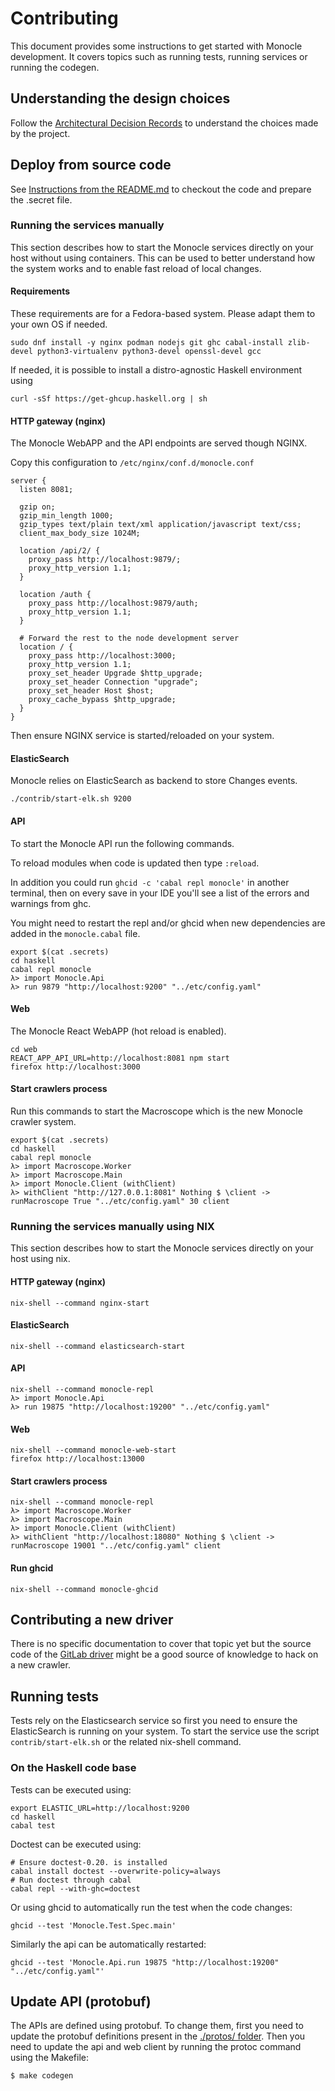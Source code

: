 # Contributing

This document provides some instructions to get started with Monocle development. It covers topics
such as running tests, running services or running the codegen.

## Understanding the design choices

Follow the [Architectural Decision Records](doc/adr/index.md) to understand the choices made by the project.

## Deploy from source code

See [Instructions from the README.md](README.md#checkout-the-code) to checkout the code and prepare
the .secret file.

### Running the services manually

This section describes how to start the Monocle services directly on your host without using containers.
This can be used to better understand how the system works and to enable fast reload of local changes.

#### Requirements

These requirements are for a Fedora-based system. Please adapt them to your own OS if needed.

```ShellSession
sudo dnf install -y nginx podman nodejs git ghc cabal-install zlib-devel python3-virtualenv python3-devel openssl-devel gcc
```

If needed, it is possible to install a distro-agnostic Haskell environment using

```ShellSession
curl -sSf https://get-ghcup.haskell.org | sh
```

#### HTTP gateway (nginx)

The Monocle WebAPP and the API endpoints are served though NGINX.

Copy this configuration to `/etc/nginx/conf.d/monocle.conf`

```
server {
  listen 8081;

  gzip on;
  gzip_min_length 1000;
  gzip_types text/plain text/xml application/javascript text/css;
  client_max_body_size 1024M;

  location /api/2/ {
    proxy_pass http://localhost:9879/;
    proxy_http_version 1.1;
  }

  location /auth {
    proxy_pass http://localhost:9879/auth;
    proxy_http_version 1.1;
  }

  # Forward the rest to the node development server
  location / {
    proxy_pass http://localhost:3000;
    proxy_http_version 1.1;
    proxy_set_header Upgrade $http_upgrade;
    proxy_set_header Connection "upgrade";
    proxy_set_header Host $host;
    proxy_cache_bypass $http_upgrade;
  }
}
```

Then ensure NGINX service is started/reloaded on your system.

#### ElasticSearch

Monocle relies on ElasticSearch as backend to store Changes events.

```ShellSession
./contrib/start-elk.sh 9200
```

#### API

To start the Monocle API run the following commands.

To reload modules when code is updated then type `:reload`.

In addition you could run `ghcid -c 'cabal repl monocle'` in another terminal, then on every save in your IDE you'll see a list of the errors and warnings from ghc.

You might need to restart the repl and/or ghcid when new dependencies are
added in the `monocle.cabal` file.

```ShellSession
export $(cat .secrets)
cd haskell
cabal repl monocle
λ> import Monocle.Api
λ> run 9879 "http://localhost:9200" "../etc/config.yaml"
```

#### Web

The Monocle React WebAPP (hot reload is enabled).

```ShellSession
cd web
REACT_APP_API_URL=http://localhost:8081 npm start
firefox http://localhost:3000
```

#### Start crawlers process

Run this commands to start the Macroscope which is the new Monocle crawler system.

```ShellSession
export $(cat .secrets)
cd haskell
cabal repl monocle
λ> import Macroscope.Worker
λ> import Macroscope.Main
λ> import Monocle.Client (withClient)
λ> withClient "http://127.0.0.1:8081" Nothing $ \client -> runMacroscope True "../etc/config.yaml" 30 client
```

### Running the services manually using NIX

This section describes how to start the Monocle services directly on your host using nix.


#### HTTP gateway (nginx)

```ShellSession
nix-shell --command nginx-start
```

#### ElasticSearch

```ShellSession
nix-shell --command elasticsearch-start
```

#### API

```ShellSession
nix-shell --command monocle-repl
λ> import Monocle.Api
λ> run 19875 "http://localhost:19200" "../etc/config.yaml"
```


#### Web

```ShellSession
nix-shell --command monocle-web-start
firefox http://localhost:13000
```

#### Start crawlers process

```ShellSession
nix-shell --command monocle-repl
λ> import Macroscope.Worker
λ> import Macroscope.Main
λ> import Monocle.Client (withClient)
λ> withClient "http://localhost:18080" Nothing $ \client -> runMacroscope 19001 "../etc/config.yaml" client
```

#### Run ghcid

```ShellSession
nix-shell --command monocle-ghcid
```

## Contributing a new driver

There is no specific documentation to cover that topic yet but the source code of
the [GitLab driver](monocle/haskell/src/Lentille/GitLab/MergeRequests.hs) might be a good
source of knowledge to hack on a new crawler.

## Running tests

Tests rely on the Elasticsearch service so first you need to ensure the ElasticSearch is running on your system. To start the service use the script `contrib/start-elk.sh` or the related nix-shell command.

### On the Haskell code base

Tests can be executed using:

```ShellSession
export ELASTIC_URL=http://localhost:9200
cd haskell
cabal test
```

Doctest can be executed using:

```ShellSession
# Ensure doctest-0.20. is installed
cabal install doctest --overwrite-policy=always
# Run doctest through cabal
cabal repl --with-ghc=doctest
```

Or using ghcid to automatically run the test when the code changes:

```ShellSession
ghcid --test 'Monocle.Test.Spec.main'
```

Similarly the api can be automatically restarted:

```ShellSession
ghcid --test 'Monocle.Api.run 19875 "http://localhost:19200" "../etc/config.yaml"'
```

## Update API (protobuf)

The APIs are defined using protobuf. To change them, first you need to update the
protobuf definitions present in the [./protos/ folder](./protos). Then you need to update
the api and web client by running the protoc command using the Makefile:

```ShellSession
$ make codegen
```
